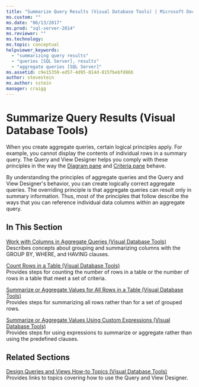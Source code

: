 ```yaml
---
title: "Summarize Query Results (Visual Database Tools) | Microsoft Docs"
ms.custom: ""
ms.date: "06/13/2017"
ms.prod: "sql-server-2014"
ms.reviewer: ""
ms.technology:
ms.topic: conceptual
helpviewer_keywords: 
  - "summarizing query results"
  - "queries [SQL Server], results"
  - "aggregate queries [SQL Server]"
ms.assetid: c9e15350-ed57-4d95-814d-815fbebfd86b
author: stevestein
ms.author: sstein
manager: craigg
---
```

# Summarize Query Results (Visual Database Tools)
  When you create aggregate queries, certain logical principles apply. For example, you cannot display the contents of individual rows in a summary query. The Query and View Designer helps you comply with these principles in the way the [Diagram pane](visual-database-tools.md) and [Criteria pane](criteria-pane-visual-database-tools.md) behave.  
  
 By understanding the principles of aggregate queries and the Query and View Designer's behavior, you can create logically correct aggregate queries. The overriding principle is that aggregate queries can result only in summary information. Thus, most of the principles that follow describe the ways that you can reference individual data columns within an aggregate query.  
  
## In This Section  
 [Work with Columns in Aggregate Queries &#40;Visual Database Tools&#41;](work-with-columns-in-aggregate-queries-visual-database-tools.md)  
 Describes concepts about grouping and summarizing columns with the GROUP BY, WHERE, and HAVING clauses.  
  
 [Count Rows in a Table &#40;Visual Database Tools&#41;](count-rows-in-a-table-visual-database-tools.md)  
 Provides steps for counting the number of rows in a table or the number of rows in a table that meet a set of criteria.  
  
 [Summarize or Aggregate Values for All Rows in a Table &#40;Visual Database Tools&#41;](summarize-or-aggregate-values-for-all-rows-in-a-table-visual-database-tools.md)  
 Provides steps for summarizing all rows rather than for a set of grouped rows.  
  
 [Summarize or Aggregate Values Using Custom Expressions &#40;Visual Database Tools&#41;](summarize-or-aggregate-values-using-custom-expressions-visual-database-tools.md)  
 Provides steps for using expressions to summarize or aggregate rather than using the predefined clauses.  
  
## Related Sections  
 [Design Queries and Views How-to Topics &#40;Visual Database Tools&#41;](design-queries-and-views-how-to-topics-visual-database-tools.md)  
 Provides links to topics covering how to use the Query and View Designer.  
  
  
